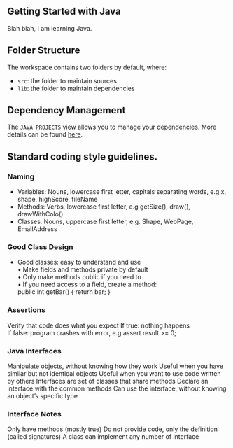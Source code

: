 ## Getting Started with Java

Blah blah, I am learning Java.

## Folder Structure

The workspace contains two folders by default, where:

- `src`: the folder to maintain sources
- `lib`: the folder to maintain dependencies

## Dependency Management

The `JAVA PROJECTS` view allows you to manage your dependencies. More details can be found [here](https://github.com/microsoft/vscode-java-dependency#manage-dependencies).

## Standard coding style guidelines.
### Naming
- Variables: Nouns, lowercase first letter, capitals separating words, e.g x, shape, highScore, fileName
- Methods: Verbs, lowercase first letter, e.g getSize(), draw(), drawWithColo()  
- Classes: Nouns, uppercase first letter, e.g. Shape, WebPage, EmailAddress  

### Good Class Design
- Good classes: easy to understand and use  
• Make fields and methods private by default  
• Only make methods public if you need to  
• If you need access to a field, create a method:  
public int getBar() { return bar; }

### Assertions
Verify that code does what you expect
If true: nothing happens  
If false: program crashes with error, e.g
assert result >= 0;

### Java Interfaces
Manipulate objects, without knowing how they work
Useful when you have similar but not identical objects
Useful when you want to use code written by others
Interfaces are set of classes that share methods
Declare an interface with the common methods
Can use the interface, without knowing an objectʼs specific type

### Interface Notes
Only have methods (mostly true)
Do not provide code, only the definition (called signatures)
A class can implement any number of interface